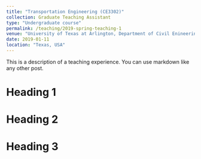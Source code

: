 ```yaml
---
title: "Transportation Engineering (CE3302)"
collection: Graduate Teaching Assistant
type: "Undergraduate course"
permalink: /teaching/2019-spring-teaching-1
venue: "University of Texas at Arlington, Department of Civil Enineering"
date: 2019-01-11
location: "Texas, USA"
---
```


This is a description of a teaching experience. You can use markdown like any other post.

Heading 1
======

Heading 2
======

Heading 3
======
